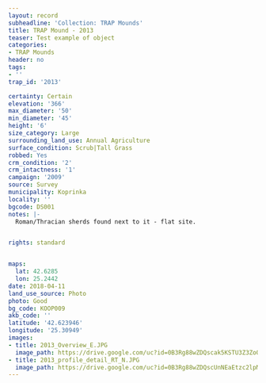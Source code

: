 ```yaml
---
layout: record
subheadline: 'Collection: TRAP Mounds'
title: TRAP Mound - 2013
teaser: Test example of object
categories:
- TRAP Mounds
header: no
tags:
- ''
trap_id: '2013'

certainty: Certain
elevation: '366'
max_diameter: '50'
min_diameter: '45'
height: '6'
size_category: Large
surrounding_land_use: Annual Agriculture
surface_condition: Scrub|Tall Grass
robbed: Yes
crm_condition: '2'
crm_intactness: '1'
campaign: '2009'
source: Survey
municipality: Koprinka
locality: ''
bgcode: DS001
notes: |-
  Roman/Thracian sherds found next to it - flat site.


rights: standard


maps:
  lat: 42.6285
  lon: 25.2442
date: 2018-04-11
land_use_source: Photo
photo: Good
bg_code: KOOP009
akb_code: ''
latitude: '42.623946'
longitude: '25.30949'
images:
- title: 2013_Overview_E.JPG
  image_path: https://drive.google.com/uc?id=0B3Rg88wZDQscak5KSTU3Z3ZoQW8
- title: 2013_profile_detail_RT_N.JPG
  image_path: https://drive.google.com/uc?id=0B3Rg88wZDQscUnNEaEtzc2lpM3c
---
```

